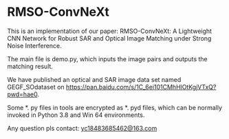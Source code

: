 # RMSO-ConvNeXt
This is an implementation of our paper: RMSO-ConvNeXt: A Lightweight CNN Network for Robust SAR and Optical Image Matching under Strong Noise Interference.

The main file is demo.py, which inputs the image pairs and outputs the matching result.

We have published an optical and SAR image data set named GEGF_SOdataset on https://pan.baidu.com/s/1C_6ei101CMhHlOtKgjVTxQ?pwd=hae0.

Some *. py files in tools are encrypted as *. pyd files, which can be normally invoked in Python 3.8 and Win 64 environments.

Any question pls contact: yc18483685462@163.com
